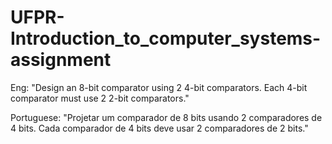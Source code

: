 # UFPR-Introduction_to_computer_systems-assignment

Eng: "Design an 8-bit comparator using 2 4-bit comparators. Each 4-bit comparator must use 2 2-bit comparators."

Portuguese: "Projetar um comparador de 8 bits usando 2 comparadores de 4 bits. Cada comparador de 4 bits deve usar 2 comparadores de 2 bits."

